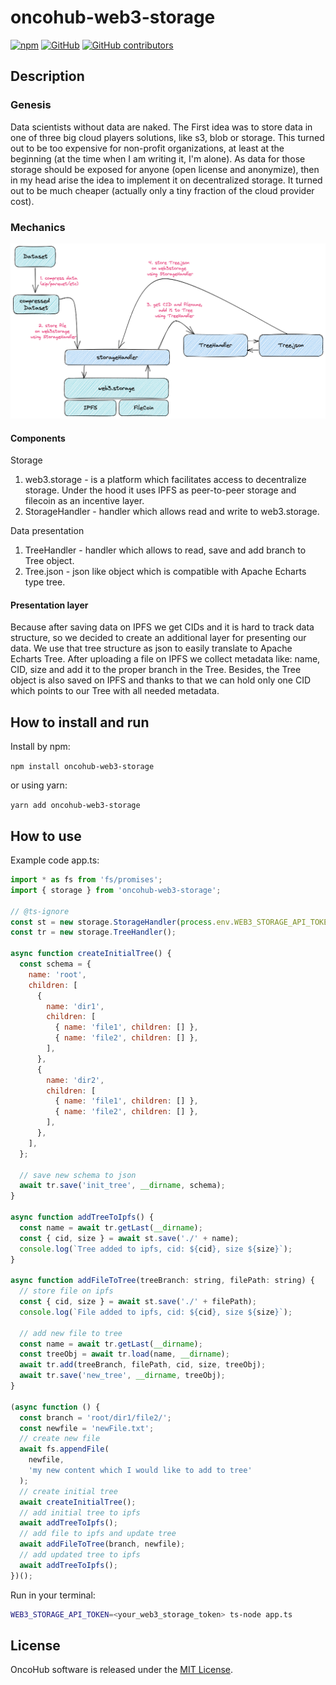# oncohub-web3-storage

[![npm](https://img.shields.io/npm/v/oh-storage-12?style=flat-square)](https://www.npmjs.com/package/oh-storage-12)
[![GitHub](https://img.shields.io/github/license/oncohub-lab/oncohub-lab)](https://github.com/oncohub-lab/oncohub-web3-storage/)
[![GitHub contributors](https://img.shields.io/github/contributors-anon/oncohub-lab/oncohub-web3-storage?style=flat-square)](https://github.com/oncohub-lab/oncohub-web3-storage/graphs/contributors)

## Description

### Genesis

Data scientists without data are naked. The First idea was to store data in one of three big cloud players solutions,  like s3, blob or storage. This turned out to be too expensive for non-profit organizations, at least at the beginning (at the time when I am writing it, I'm alone). As data for those storage should be exposed for anyone (open license and anonymize), then in my head arise the idea to implement it on decentralized storage. It turned out to be much cheaper (actually only a tiny fraction of the cloud provider cost).

### Mechanics

![storage-livecycle](./oh-storage.png)

#### Components

Storage
1. web3.storage - is a platform which facilitates access to decentralize storage. Under the hood it uses IPFS as peer-to-peer storage and filecoin as an incentive layer.
2. StorageHandler - handler which allows read and write to web3.storage.

Data presentation
1. TreeHandler - handler which allows to read, save and add branch to Tree object.
2. Tree.json - json like object which is compatible with Apache Echarts type tree.

#### Presentation layer

Because after saving data on IPFS we get CIDs and it is hard to track data structure, so we decided to create an additional layer for presenting our data. We use that tree structure as json to easily translate to Apache Echarts Tree.
After uploading a file on IPFS we collect metadata like: name, CID, size and add it to the proper branch in the Tree.
Besides, the Tree object is also saved on IPFS and thanks to that we can hold only one CID which points to our Tree with all needed metadata.

## How to install and run

Install by npm: 

`npm install oncohub-web3-storage`

or using yarn:

`yarn add oncohub-web3-storage`

## How to use

Example code app.ts:

```js
import * as fs from 'fs/promises';
import { storage } from 'oncohub-web3-storage';

// @ts-ignore
const st = new storage.StorageHandler(process.env.WEB3_STORAGE_API_TOKEN);
const tr = new storage.TreeHandler();

async function createInitialTree() {
  const schema = {
    name: 'root',
    children: [
      {
        name: 'dir1',
        children: [
          { name: 'file1', children: [] },
          { name: 'file2', children: [] },
        ],
      },
      {
        name: 'dir2',
        children: [
          { name: 'file1', children: [] },
          { name: 'file2', children: [] },
        ],
      },
    ],
  };

  // save new schema to json
  await tr.save('init_tree', __dirname, schema);
}

async function addTreeToIpfs() {
  const name = await tr.getLast(__dirname);
  const { cid, size } = await st.save('./' + name);
  console.log(`Tree added to ipfs, cid: ${cid}, size ${size}`);
}

async function addFileToTree(treeBranch: string, filePath: string) {
  // store file on ipfs
  const { cid, size } = await st.save('./' + filePath);
  console.log(`File added to ipfs, cid: ${cid}, size ${size}`);

  // add new file to tree
  const name = await tr.getLast(__dirname);
  const treeObj = await tr.load(name, __dirname);
  await tr.add(treeBranch, filePath, cid, size, treeObj);
  await tr.save('new_tree', __dirname, treeObj);
}

(async function () {
  const branch = 'root/dir1/file2/';
  const newfile = 'newFile.txt';
  // create new file
  await fs.appendFile(
    newfile,
    'my new content which I would like to add to tree'
  );
  // create initial tree
  await createInitialTree();
  // add initial tree to ipfs
  await addTreeToIpfs();
  // add file to ipfs and update tree
  await addFileToTree(branch, newfile);
  // add updated tree to ipfs
  await addTreeToIpfs();
})();
```

Run in your terminal:

```bash
WEB3_STORAGE_API_TOKEN=<your_web3_storage_token> ts-node app.ts
```

## License

OncoHub software is released under the [MIT License](LICENSE).
